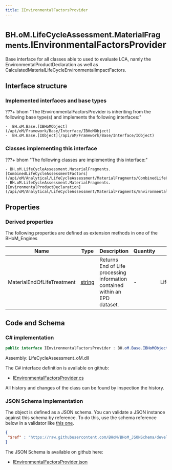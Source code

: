 ```yaml
---
title: IEnvironmentalFactorsProvider
---
```


# <small>BH.oM.LifeCycleAssessment.MaterialFragments.</small>**IEnvironmentalFactorsProvider**

Base interface for all classes able to used to evaluate LCA, namly the EnvironmentalProductDeclaration as well as CalculatedMaterialLifeCycleEnvironmentalImpactFactors.

## Interface structure

### Implemented interfaces and base types

???+ bhom "The IEnvironmentalFactorsProvider is inheriting from the following base type(s) and implements the following interfaces:"

    -  BH.oM.Base.[IBHoMObject](/api/oM/Framework/Base/Interface/IBHoMObject)
    -  BH.oM.Base.[IObject](/api/oM/Framework/Base/Interface/IObject)


### Classes implementing this interface

???+ bhom "The following classes are implementing this interface:"

    - BH.oM.LifeCycleAssessment.MaterialFragments.[CombinedLifeCycleAssessmentFactors](/api/oM/Analytical/LifeCycleAssessment/MaterialFragments/CombinedLifeCycleAssessmentFactors)
    - BH.oM.LifeCycleAssessment.MaterialFragments.[EnvironmentalProductDeclaration](/api/oM/Analytical/LifeCycleAssessment/MaterialFragments/EnvironmentalProductDeclaration)


## Properties

### Derived properties

The following properties are defined as extension methods in one of the BHoM_Engines

| Name             | Type             | Description      | Quantity         | Engine           |
|------------------|------------------|------------------|------------------|------------------|
| MaterialEndOfLifeTreatment | [string](https://learn.microsoft.com/en-us/dotnet/api/System.String?view=netstandard-2.0) | Returns End of Life processing information contained within an EPD dataset. | - | LifeCycleAssessment_Engine |


## Code and Schema

### C# implementation

``` C# title="C#"
public interface IEnvironmentalFactorsProvider : BH.oM.Base.IBHoMObject, BH.oM.Base.IObject
```

Assembly: LifeCycleAssessment_oM.dll

The C# interface definition is available on github:

- [IEnvironmentalFactorsProvider.cs](https://github.com/BHoM/BHoM/blob/develop/LifeCycleAssessment_oM/MaterialFragments\IEnvironmentalFactorsProvider.cs)

All history and changes of the class can be found by inspection the history.
### JSON Schema implementation

The object is defined as a JSON schema. You can validate a JSON instance against this schema by reference. To do this, use the schema reference below in a validator like [this one](https://www.jsonschemavalidator.net/).

``` json title="JSON Schema"
{
 "$ref" : "https://raw.githubusercontent.com/BHoM/BHoM_JSONSchema/develop/LifeCycleAssessment_oM/MaterialFragments/IEnvironmentalFactorsProvider.json"
}
```

The JSON Schema is available on github here:

- [IEnvironmentalFactorsProvider.json](https://github.com/BHoM/BHoM_JSONSchema/blob/develop/LifeCycleAssessment_oM/MaterialFragments/IEnvironmentalFactorsProvider.json)
